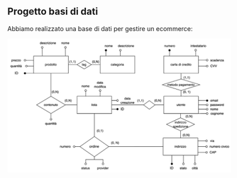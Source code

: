 ## Progetto basi di dati

Abbiamo realizzato una base di dati per gestire un ecommerce:  

![base di dati](relazione/schema_logico.jpg)
